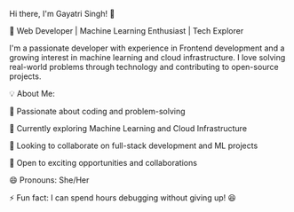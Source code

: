 Hi there, I'm Gayatri Singh! 👋

🚀 Web Developer | Machine Learning Enthusiast | Tech Explorer

I'm a passionate developer with experience in Frontend development and a growing interest in machine learning and cloud infrastructure. I love solving real-world problems through technology and contributing to open-source projects.




💡 About Me:

👀 Passionate about coding and problem-solving

🌱 Currently exploring Machine Learning and Cloud Infrastructure

💞 Looking to collaborate on full-stack development and ML projects

🎯 Open to exciting opportunities and collaborations

😄 Pronouns: She/Her

⚡ Fun fact: I can spend hours debugging without giving up! 😆
<!---
Gayatrisin123/Gayatrisin123 is a ✨ special ✨ repository because its `README.md` (this file) appears on your GitHub profile.
You can click the Preview link to take a look at your changes.
--->
